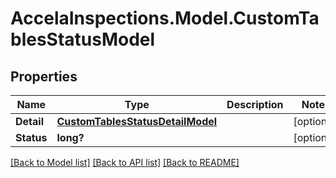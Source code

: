 # AccelaInspections.Model.CustomTablesStatusModel
## Properties

Name | Type | Description | Notes
------------ | ------------- | ------------- | -------------
**Detail** | [**CustomTablesStatusDetailModel**](CustomTablesStatusDetailModel.md) |  | [optional] 
**Status** | **long?** |  | [optional] 

[[Back to Model list]](../README.md#documentation-for-models) [[Back to API list]](../README.md#documentation-for-api-endpoints) [[Back to README]](../README.md)

